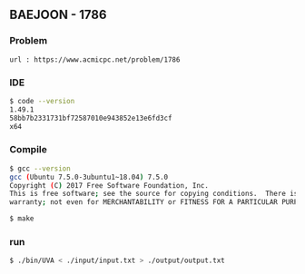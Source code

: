  
## BAEJOON - 1786

### Problem        
    url : https://www.acmicpc.net/problem/1786

### IDE 
```bash
$ code --version
1.49.1
58bb7b2331731bf72587010e943852e13e6fd3cf
x64
```

### Compile
```bash
$ gcc --version
gcc (Ubuntu 7.5.0-3ubuntu1~18.04) 7.5.0
Copyright (C) 2017 Free Software Foundation, Inc.
This is free software; see the source for copying conditions.  There is NO
warranty; not even for MERCHANTABILITY or FITNESS FOR A PARTICULAR PURPOSE.

$ make
```

### run
```bash
$ ./bin/UVA < ./input/input.txt > ./output/output.txt
```


